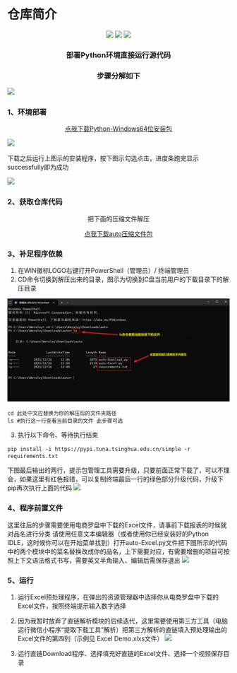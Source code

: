 # 仓库简介
<p align="center">
    <img src ="https://img.shields.io/badge/platform-windows|linux|macos-yellow.svg"/>
    <img src ="https://img.shields.io/badge/python-3.1x-blue.svg" />
    <img src ="https://img.shields.io/github/license/vnpy/vnpy.svg?color=orange"/>
</p>

<h3 align="center">部署Python环境直接运行源代码</h3>

<h3 align="center">步骤分解如下</h3>
<a href="https://sm.ms/image/LkXpHljBK5F1DyV" target="_blank"><img src="https://s2.loli.net/2023/12/27/LkXpHljBK5F1DyV.png" class="center" ></a>

###  1、环境部署
<p align="center"><a href="https://registry.npmmirror.com/-/binary/python/3.13.0/python-3.13.0a1-amd64.exe" target="_blank">点我下载Python-Windows64位安装包</a></p>


<a href="https://sm.ms/image/4LKDajuXO6ezdJA" target="_blank"><img src="https://s2.loli.net/2023/12/27/4LKDajuXO6ezdJA.png" class="center" ></a>


下载之后运行上图示的安装程序，按下图示勾选点击，进度条跑完显示successfully即为成功

<a href="https://sm.ms/image/v2pCxSMN7jzr3TW" target="_blank"><img src="https://s2.loli.net/2023/12/27/v2pCxSMN7jzr3TW.png" class="center" ></a>

### 2、获取仓库代码
<p align="center">把下面的压缩文件解压</p>
<p align="center"><a href="https://gitee.com/LuckyNigel/230731/releases/download/Public/auto.zip" target="_blank">点我下载auto压缩文件包</a></p>

### 3、补足程序依赖
1. 在WIN徽标LOGO右键打开PowerShell（管理员）/ 终端管理员
2. CD命令切换到解压出来的目录，图示为切换到C盘当前用户的下载目录下的解压目录

<p align="center">
    <img src="img/4.png" alt="Image 4" />
</p>


```
cd 此处中文应替换为你的解压后的文件夹路径
ls #执行这一行查看当前目录的文件 此步骤可选
```
3. 执行以下命令、等待执行结束
```
pip install -i https://pypi.tuna.tsinghua.edu.cn/simple -r requirements.txt
```
下图最后输出的两行，提示包管理工具需要升级，只要前面正常下载了，可以不理会，如果这里有红色报错，可以复制终端最后一行的绿色部分升级代码，升级下pip再次执行上面的代码
<a href="https://sm.ms/image/gPe8QBr1CLI3SK5" target="_blank"><img src="https://s2.loli.net/2023/12/27/gPe8QBr1CLI3SK5.png" class="center" ></a>

### 4、程序前置文件
这里往后的步骤需要使用电商罗盘中下载的Excel文件，请事前下载报表的时候就对品名进行分类
请使用任意文本编辑器（或者使用你已经安装好的Python IDLE，这时候你可以在开始菜单找到）打开auto-Excel.py文件把下图所示的代码中的两个模块中的菜名替换改成你的品名，上下需要对应，有需要增删的项目可按照上下文语法格式书写，需要英文半角输入、编辑后需保存退出
<a href="https://sm.ms/image/fO3JESQYVB26hgo" target="_blank"><img src="https://s2.loli.net/2023/12/27/fO3JESQYVB26hgo.png" class="center" ></a>


### 5、运行
1. 运行Excel预处理程序，在弹出的资源管理器中选择你从电商罗盘中下载的Excel文件，按照终端提示输入数字选择
2. 因为我暂时放弃了直链解析模块的后续迭代，这里需要使用第三方工具（电脑运行微信小程序“提取下载工具”解析）把第三方解析的直链填入预处理输出的Excel文件的第四列（示例见 Excel Demo.xlxs文件）
<a href="https://sm.ms/image/XA3eqI68BZhEDFm" target="_blank"><img src="https://s2.loli.net/2023/12/27/XA3eqI68BZhEDFm.png" class="center" ></a>

3. 运行直链Download程序、选择填充好直链的Excel文件、选择一个视频保存目录

